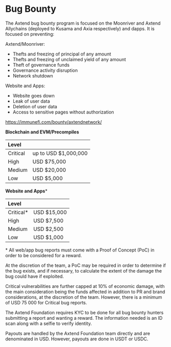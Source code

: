 # Bug Bounty

The Axtend bug bounty program is focused on the Moonriver and Axtend Allychains (deployed to Kusama and Axia respectively) and dapps. It is focused on preventing:

Axtend/Moonriver:
* Thefts and freezing of principal of any amount
* Thefts and freezing of unclaimed yield of any amount
* Theft of governance funds 
* Governance activity disruption
* Network shutdown

Website and Apps:
* Website goes down
* Leak of user data
* Deletion of user data
* Access to sensitive pages without authorization

https://immunefi.com/bounty/axtendnetwork/

**Blockchain and EVM/Precompiles**

| Level |  |
| :--- | :--- |
| Critical | up to USD $1,000,000 |
| High | USD $75,000 |
| Medium | USD $20,000 |
| Low | USD $5,000 |

**Website and Apps**\*

| Level |  |
| :--- | :--- |
| Critical\* | USD $15,000 |
| High | USD $7,500 |
| Medium | USD $2,500 |
| Low | USD $1,000 |

\* All web/app bug reports must come with a Proof of Concept (PoC) in order to be considered for a reward. 

At the discretion of the team, a PoC may be required in order to determine if the bug exists, and if necessary, to calculate the extent of the damage the bug could have if exploited.

Critical vulnerabilities are further capped at 10% of economic damage, with the main consideration being the funds affected in addition to PR and brand considerations, at the discretion of the team. However, there is a minimum of USD 75 000 for Critical bug reports.

The Axtend Foundation requires KYC to be done for all bug bounty hunters submitting a report and wanting a reward. The information needed is an ID scan along with a selfie to verify identity. 

Payouts are handled by the Axtend Foundation team directly and are denominated in USD. However, payouts are done in USDT or USDC.

